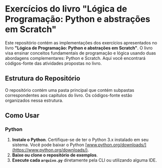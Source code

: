 # Exercícios do livro "Lógica de Programação: Python e abstrações em Scratch"

Este repositório contém as implementações dos exercícios apresentados no livro **"Lógica de Programação: Python e abstrações em Scratch"**. O livro visa ensinar conceitos fundamentais de programação e lógica usando duas abordagens complementares: Python e Scratch. Aqui você encontrará códigos-fonte das atividades propostas no livro.

## Estrutura do Repositório

O repositório contém uma pasta principal que contém subpastas correspondentes aos capítulos do livro. Os códigos-fonte estão organizados nessa estrutura.

## Como Usar

### Python

1. **Instale o Python**. Certifique-se de ter o Python 3.x instalado em seu sistema. Você pode baixar o Python [www.python.org/downloads/](https://www.python.org/downloads/).
2. **Baixe ou clone o repositório de exemplos**.
3. **Execute cada `arquivo.py`** diretamente pela CLI ou utilizando alguma IDE. 
